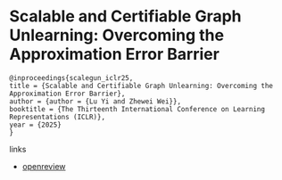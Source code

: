 # Scalable and Certifiable Graph Unlearning: Overcoming the Approximation Error Barrier

```
@inproceedings{scalegun_iclr25,
title = {Scalable and Certifiable Graph Unlearning: Overcoming the Approximation Error Barrier},
author = {author = {Lu Yi and Zhewei Wei}},
booktitle = {The Thirteenth International Conference on Learning Representations (ICLR)},
year = {2025}
}
```

links
- [openreview](https://openreview.net/forum?id=pPyJyeLriR)
